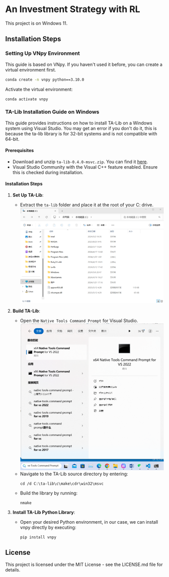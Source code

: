 # An Investment Strategy with RL
This project is on Windows 11.

## Installation Steps

### Setting Up VNpy Environment

This guide is based on VNpy. If you haven't used it before, you can create a virtual environment first.

```bash
conda create -n vnpy python==3.10.0
```

Activate the virtual environment:
```bash
conda activate vnpy
```

### TA-Lib Installation Guide on Windows

This guide provides instructions on how to install TA-Lib on a Windows system using Visual Studio. You may get an error if you don't do it, this is because the ta-lib library is for 32-bit systems and is not compatible with 64-bit.

#### Prerequisites
- Download and unzip `ta-lib-0.4.0-msvc.zip`. You can find it [here](https://sourceforge.net/projects/ta-lib/files/ta-lib/0.4.0/ta-lib-0.4.0-msvc.zip/download?use_mirror=cfhcable).
- Visual Studio Community with the Visual C++ feature enabled. Ensure this is checked during installation.

#### Installation Steps
1. **Set Up TA-Lib**:
   - Extract the `ta-lib` folder and place it at the root of your C: drive.
![move it to C:](images/ta-lib_installation/MoveToC.png)

2. **Build TA-Lib**:
   - Open the `Native Tools Command Prompt` for Visual Studio.
   ![Open the `Native Tools Command Prompt` ](images/ta-lib_installation/NativeToolsCommandPrompt.png)
   - Navigate to the TA-Lib source directory by entering:
     ```
     cd /d C:\ta-lib\c\make\cdr\win32\msvc
     ```
   - Build the library by running:
     ```
     nmake
     ```

3. **Install TA-Lib Python Library**:
   - Open your desired Python environment, in our case, we can install vnpy directly by executing:
     ```
     pip install vnpy
     ```



## License
This project is licensed under the MIT License - see the LICENSE.md file for details.
